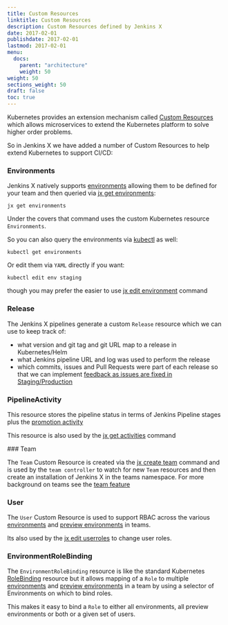 ```yaml
---
title: Custom Resources
linktitle: Custom Resources
description: Custom Resources defined by Jenkins X 
date: 2017-02-01
publishdate: 2017-02-01
lastmod: 2017-02-01
menu:
  docs:
    parent: "architecture"
    weight: 50
weight: 50
sections_weight: 50
draft: false
toc: true
---
```


Kubernetes provides an extension mechanism called [Custom Resources](https://kubernetes.io/docs/concepts/api-extension/custom-resources/) which allows microservices to extend the Kubernetes platform to solve higher order problems.

So in Jenkins X we have added a number of Custom Resources to help extend Kubernetes to support CI/CD:
                
### Environments

Jenkins X natively supports [environments](/about/features/#environments) allowing them to be defined for your team and then queried via [jx get environments](/commands/jx_get_environments):

```shell
jx get environments
```

Under the covers that command uses the custom Kubernetes resource `Environments`. 

So you can also query the environments via [kubectl](https://kubernetes.io/docs/reference/kubectl/overview/) as well:

  
```shell
kubectl get environments
```

Or edit them via `YAML` directly if you want:

```shell
kubectl edit env staging
```

though you may prefer the easier to use [jx edit environment](/commands/jx_edit_environment) command

### Release

The Jenkins X pipelines generate a custom `Release` resource which we can use to keep track of:

* what version and git tag and git URL map to a release in Kubernetes/Helm
* what Jenkins pipeline URL and log was used to perform the release
* which commits, issues and Pull Requests were part of each release so that we can implement [feedback as issues are fixed in Staging/Production](/about/features/#feedback)


### PipelineActivity

This resource stores the pipeline status in terms of Jenkins Pipeline stages plus the [promotion activity](/about/features/#promotion)

This resource is also used by the [jx get activities](/commands/jx_get_activities) command
  
### Team

The `Team` Custom Resource is created via the [jx create team](/commands/jx_create_team/) command and is used by the `team controller` to watch for new `Team` resources and then create an installation of Jenkins X in the teams namespace. For more background on teams see the [team feature](/about/features/#teams)

### User

The `User` Custom Resource is used to support RBAC across the various [environments](/about/features/#environments) and [preview environments](about/features/#preview-environments) in teams.

Its also used by the [jx edit userroles](/commands/jx_edit_userroles/) to change user roles.

### EnvironmentRoleBinding

The `EnvironmentRoleBinding` resource is like the standard Kubernetes [RoleBinding](https://kubernetes.io/docs/reference/generated/kubernetes-api/v1.13/#rolebinding-v1-rbac-authorization-k8s-io) resource but it allows mapping of a `Role` to multiple [environments](/about/features/#environments) and [preview environments](about/features/#preview-environments) in a team by using a selector of Environments on which to bind roles.

This makes it easy to bind a `Role` to either all environments, all preview environments or both or a given set of users.

 
